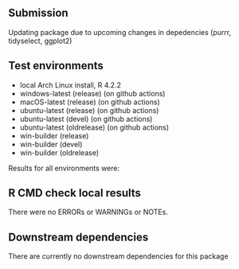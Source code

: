 ## Submission
Updating package due to upcoming changes in depedencies (purrr, tidyselect, ggplot2)

## Test environments
* local Arch Linux install, R 4.2.2
* windows-latest (release) (on github actions)
* macOS-latest (release) (on github actions)
* ubuntu-latest (release) (on github actions)
* ubuntu-latest (devel) (on github actions)
* ubuntu-latest (oldrelease) (on github actions)
* win-builder (release)
* win-builder (devel)
* win-builder (oldrelease)
    
Results for all environments were:

## R CMD check local results
There were no ERRORs or WARNINGs or NOTEs.

## Downstream dependencies
There are currently no downstream dependencies for this package